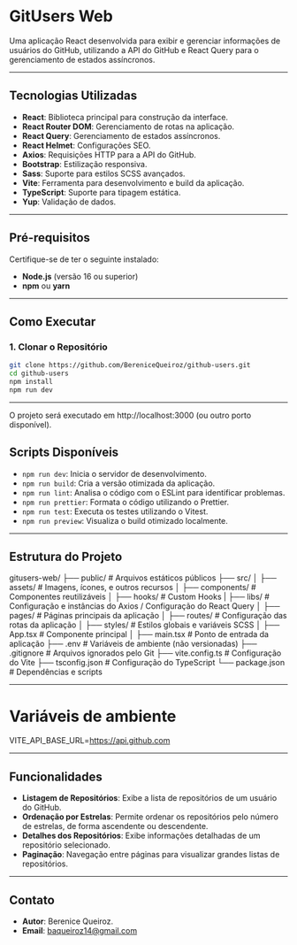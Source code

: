 # **GitUsers Web**

Uma aplicação React desenvolvida para exibir e gerenciar informações de usuários do GitHub, utilizando a API do GitHub e React Query para o gerenciamento de estados assíncronos.

---

## **Tecnologias Utilizadas**

- **React**: Biblioteca principal para construção da interface.
- **React Router DOM**: Gerenciamento de rotas na aplicação.
- **React Query**: Gerenciamento de estados assíncronos.
- **React Helmet**: Configurações SEO.
- **Axios**: Requisições HTTP para a API do GitHub.
- **Bootstrap**: Estilização responsiva.
- **Sass**: Suporte para estilos SCSS avançados.
- **Vite**: Ferramenta para desenvolvimento e build da aplicação.
- **TypeScript**: Suporte para tipagem estática.
- **Yup**: Validação de dados.

---

## **Pré-requisitos**

Certifique-se de ter o seguinte instalado:

- **Node.js** (versão 16 ou superior)
- **npm** ou **yarn**

---

## **Como Executar**

### **1. Clonar o Repositório**

```bash
git clone https://github.com/BereniceQueiroz/github-users.git
cd github-users
npm install
npm run dev
```
---

O projeto será executado em http://localhost:3000 (ou outro porto disponível).

## **Scripts Disponíveis**

- `npm run dev`: Inicia o servidor de desenvolvimento.
- `npm run build`: Cria a versão otimizada da aplicação.
- `npm run lint`: Analisa o código com o ESLint para identificar problemas.
- `npm run prettier`: Formata o código utilizando o Prettier.
- `npm run test`: Executa os testes utilizando o Vitest.
- `npm run preview`: Visualiza o build otimizado localmente.


---

## **Estrutura do Projeto**

gitusers-web/
├── public/             # Arquivos estáticos públicos
├── src/
│   ├── assets/         # Imagens, ícones, e outros recursos
│   ├── components/     # Componentes reutilizáveis
│   ├── hooks/          # Custom Hooks
|   ├── libs/           # Configuração e instâncias do Axios / Configuração do React Query
│   ├── pages/          # Páginas principais da aplicação
│   ├── routes/         # Configuração das rotas da aplicação
│   ├── styles/         # Estilos globais e variáveis SCSS
│   ├── App.tsx         # Componente principal
│   ├── main.tsx        # Ponto de entrada da aplicação
├── .env                # Variáveis de ambiente (não versionadas)
├── .gitignore          # Arquivos ignorados pelo Git
├── vite.config.ts       # Configuração do Vite
├── tsconfig.json        # Configuração do TypeScript
└── package.json        # Dependências e scripts


---

# **Variáveis de ambiente**
VITE_API_BASE_URL=https://api.github.com

---

## **Funcionalidades**

- **Listagem de Repositórios**: Exibe a lista de repositórios de um usuário do GitHub.
- **Ordenação por Estrelas**: Permite ordenar os repositórios pelo número de estrelas, de forma ascendente ou descendente.
- **Detalhes dos Repositórios**: Exibe informações detalhadas de um repositório selecionado.
- **Paginação**: Navegação entre páginas para visualizar grandes listas de repositórios.

---

## **Contato**

- **Autor**: Berenice Queiroz.
- **Email**: baqueiroz14@gmail.com





